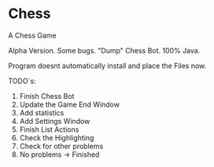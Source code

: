 # Chess
A Chess Game

Alpha Version. Some bugs. "Dump" Chess Bot. 100% Java.

Program doesnt automatically install and place the Files now.

TODO´s:

1. Finish Chess Bot
2. Update the Game End Window
3. Add statistics
4. Add Settings Window
5. Finish List Actions
7. Check the Highlighting
8. Check for other problems
9. No problems -> Finished
